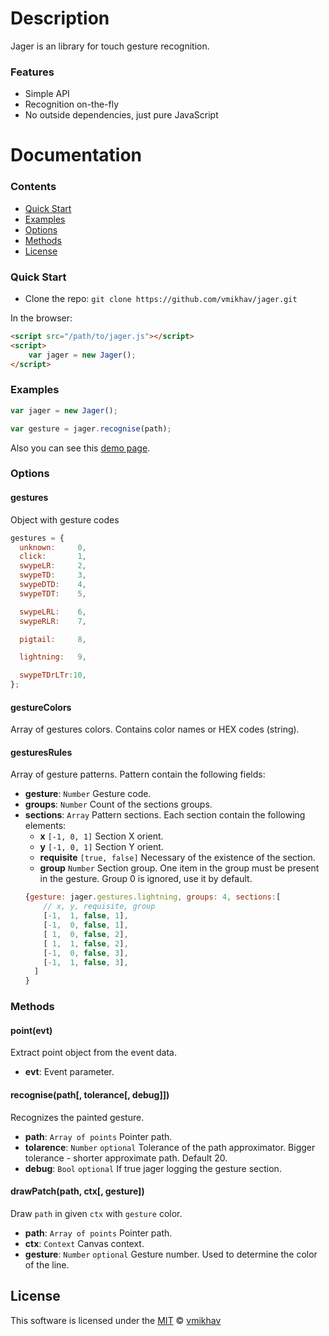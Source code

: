 # Description
Jager is an library for touch gesture recognition.

### Features
* Simple API
* Recognition on-the-fly
* No outside dependencies, just pure JavaScript

# Documentation

### Contents
* [Quick Start](#quick-start)
* [Examples](#examples)
* [Options](#options)
* [Methods](#methods)
* [License](#license)

### Quick Start

* Clone the repo: `git clone https://github.com/vmikhav/jager.git`

In the browser:

```html
<script src="/path/to/jager.js"></script>
<script>
    var jager = new Jager();
</script>
```

### Examples

```javascript
var jager = new Jager();

var gesture = jager.recognise(path);
```

Also you can see this [demo page](./docs/index.html).

### Options
#### gestures
Object with gesture codes
```javascript
gestures = {
  unknown:     0,
  click:       1,
  swypeLR:     2,
  swypeTD:     3,
  swypeDTD:    4,
  swypeTDT:    5,

  swypeLRL:    6,
  swypeRLR:    7,

  pigtail:     8,

  lightning:   9,

  swypeTDrLTr:10,
};
```

#### gestureColors
Array of gestures colors. Contains color names or HEX codes (string).

#### gesturesRules
Array of gesture patterns. Pattern contain the following fields:
* **gesture**: `Number` Gesture code.
* **groups**: `Number` Count of the sections groups.
* **sections**: `Array` Pattern sections. Each section contain the following elements:
	* **x** `[-1, 0, 1]` Section X orient.
	* **y** `[-1, 0, 1]` Section Y orient.
	* **requisite** `[true, false]` Necessary of the existence of the section.
	* **group** `Number` Section group. One item in the group must be present in the gesture. Group 0 is ignored, use it by default.
	```javascript
	{gesture: jager.gestures.lightning, groups: 4, sections:[
	    // x, y, requisite, group
	    [-1,  1, false, 1],
	    [-1,  0, false, 1],
	    [ 1,  0, false, 2],
	    [ 1,  1, false, 2],
	    [-1,  0, false, 3],
	    [-1,  1, false, 3],
	  ]
	}
	```

### Methods
#### point(evt)
Extract point object from the event data.
* **evt**: Event parameter.

#### recognise(path[, tolerance[, debug]])
Recognizes the painted gesture.
* **path**: `Array of points` Pointer path.
* **tolarence**: `Number` `optional` Tolerance of the path approximator. Bigger tolerance - shorter approximate path. Default 20.
* **debug**: `Bool` `optional` If true jager logging the gesture section.

#### drawPatch(path, ctx[, gesture])
Draw `path` in given `ctx` with `gesture` color.
* **path**: `Array of points` Pointer path.
* **ctx**: `Context` Canvas context.
* **gesture**: `Number` `optional` Gesture number. Used to determine the color of the line.

## License
This software is licensed under the [MIT](https://github.com/vmikhav/jager/blob/master/LICENSE) © [vmikhav](https://github.com/vmikhav)
